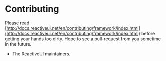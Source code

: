 # Contributing

Please read [http://docs.reactiveui.net/en/contributing/framework/index.html](http://docs.reactiveui.net/en/contributing/framework/index.html) before getting your hands too dirty. Hope to see a pull-request from you sometime in the future.

- The ReactiveUI maintainers.
